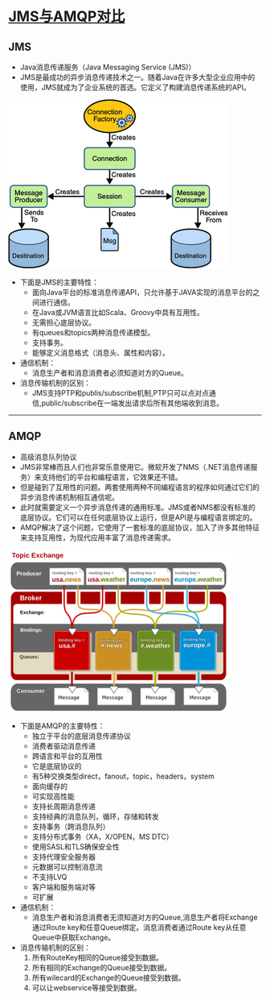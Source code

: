 # [JMS与AMQP对比](http://geek.csdn.net/news/detail/71894)

## JMS

- Java消息传递服务（Java Messaging Service (JMS)）
- JMS是最成功的异步消息传递技术之一。随着Java在许多大型企业应用中的使用，JMS就成为了企业系统的首选。它定义了构建消息传递系统的API。

![](img/2)

- 下面是JMS的主要特性：
  - 面向Java平台的标准消息传递API，只允许基于JAVA实现的消息平台的之间进行通信。
  - 在Java或JVM语言比如Scala、Groovy中具有互用性。
  - 无需担心底层协议。
  - 有queues和topics两种消息传递模型。
  - 支持事务。
  - 能够定义消息格式（消息头、属性和内容）。
- 通信机制：
  - 消息生产者和消息消费者必须知道对方的Queue。
- 消息传输机制的区别：
  - JMS支持PTP和publis/subscribe机制,PTP只可以点对点通信,public/subscribe在一端发出请求后所有其他端收到消息。

---

## AMQP

- 高级消息队列协议
- JMS非常棒而且人们也非常乐意使用它。微软开发了NMS（.NET消息传递服务）来支持他们的平台和编程语言，它效果还不错。
- 但是碰到了互用性的问题。两套使用两种不同编程语言的程序如何通过它们的异步消息传递机制相互通信呢。
- 此时就需要定义一个异步消息传递的通用标准。JMS或者NMS都没有标准的底层协议。它们可以在任何底层协议上运行，但是API是与编程语言绑定的。
- AMQP解决了这个问题，它使用了一套标准的底层协议，加入了许多其他特征来支持互用性，为现代应用丰富了消息传递需求。

![](img/3)

- 下面是AMQP的主要特性：
  - 独立于平台的底层消息传递协议
  - 消费者驱动消息传递
  - 跨语言和平台的互用性
  - 它是底层协议的
  - 有5种交换类型direct，fanout，topic，headers，system
  - 面向缓存的
  - 可实现高性能
  - 支持长周期消息传递
  - 支持经典的消息队列，循环，存储和转发
  - 支持事务（跨消息队列）
  - 支持分布式事务（XA，X/OPEN，MS DTC）
  - 使用SASL和TLS确保安全性
  - 支持代理安全服务器
  - 元数据可以控制消息流
  - 不支持LVQ
  - 客户端和服务端对等
  - 可扩展
- 通信机制：
  - 消息生产者和消息消费者无须知道对方的Queue,消息生产者将Exchange通过Route key和任意Queue绑定。消息消费者通过Route key从任意Queue中获取Exchange。
- 消息传输机制的区别：
  1. 所有RouteKey相同的Queue接受到数据。
  2. 所有相同的Exchange的Queue接受到数据。
  3. 所有wilecard的Exchange的Queue接受到数据。
  4. 可以让webservice等接受到数据。